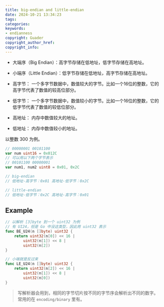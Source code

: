 ```yaml
---
title: big-endian and little-endian
date: 2024-10-21 13:34:23
tags:
categories:
keywords:
- endianness
copyright: Guader
copyright_author_href:
copyright_info:
---
```


- 大端序（Big Endian）：高字节存储在低地址，低字节存储在高地址。  
- 小端序（Little Endian）：低字节存储在低地址，高字节存储在高地址。

- 高字节： 一个多字节数据中，数值较大的字节。比如一个16位的整数，它的高字节代表了数值的较高位部分。
- 低字节： 一个多字节数据中，数值较小的字节。比如一个16位的整数，它的低字节代表了数值的较低位部分。

- 高地址： 内存中数值较大的地址。
- 低地址： 内存中数值较小的地址。

以整数 300 为例。

```go
// 00000001 00101100
var num uint16 = 0x012C
// 可以用以下两个字节表示     
// 00101100 00000001
var num1, num2 uint8 = 0x01, 0x2C

// big-endian
// 低地址-高字节：0x01 高地址-低字节：0x2C

// little-endian
// 低地址-低字节：0x2C 高地址-高字节：0x01
```

## Example

```go
// 以解析 [3]byte 到一个 uint32 为例
// 有 UI24，但是 Go 中没这类型，因此用 uint32 表示
func BE_U24(n []byte) uint32 {
    return uint32(n[0]) << 16 |
        uint32(n[1]) << 8 |
        uint32(n[2])
}

// 小端就是反过来
func LE_U24(n []byte) uint32 {
    return uint32(n[2]) << 16 |
        uint32(n[1]) << 8 |
        uint32(n[0])
}
```

> 写解析器会用到，相同的字节切片按不同的字节序会解析出不同的数字。  
> 常用的在 `encoding/binary` 里有。
